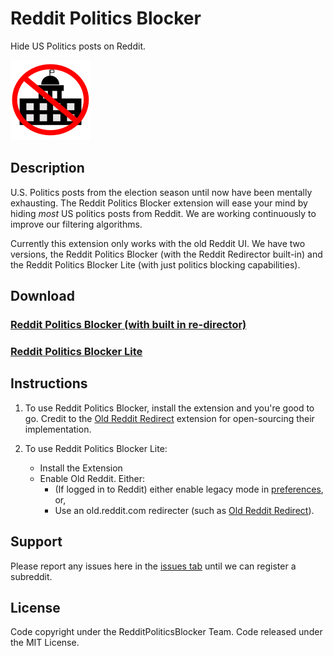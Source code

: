 # Reddit Politics Blocker

Hide US Politics posts on Reddit.

![Reddit Politics Blocker](PoliticsBlockExtensionLite/images/polblock_128.png)

## Description
U.S. Politics posts from the election season until now have been mentally exhausting. The Reddit Politics Blocker extension will ease your mind by hiding <em>most</em> US politics posts from Reddit. We are working continuously to improve our filtering algorithms.

Currently this extension only works with the old Reddit UI. We have two versions, the Reddit Politics Blocker (with the Reddit Redirector built-in) and the Reddit Politics Blocker Lite (with just politics blocking capabilities). 

## Download

### [Reddit Politics Blocker (with built in re-director)](https://chrome.google.com/webstore/detail/reddit-politics-blocker/epmdnamcfhhckdoobpddgnhkdjifnbcf)
### [Reddit Politics Blocker Lite](https://chrome.google.com/webstore/detail/reddit-politics-blocker-l/hfamlllggifbgmknfmfjcbmgiakngeaj)

## Instructions

1. To use Reddit Politics Blocker, install the extension and you're good to go. Credit to the [Old Reddit Redirect](https://chrome.google.com/webstore/detail/old-reddit-redirect/dneaehbmnbhcippjikoajpoabadpodje) extension for open-sourcing their implementation.

2. To use Reddit Politics Blocker Lite:
    - Install the Extension
    - Enable Old Reddit. Either:
        - (If logged in to Reddit) either enable legacy mode in [preferences](https://old.reddit.com/r/help/comments/8f2n7d/how_do_i_permanently_go_back_to_old_reddit/), or,
        - Use an old.reddit.com redirecter (such as [Old Reddit Redirect](https://chrome.google.com/webstore/detail/old-reddit-redirect/dneaehbmnbhcippjikoajpoabadpodje)).


## Support

Please report any issues here in the [issues tab](https://github.com/RedditPoliticsBlocker/RedditPoliticsBlockerExtension/issues) until we can register a subreddit.

## License

Code copyright under the RedditPoliticsBlocker Team. Code released under the MIT License.



